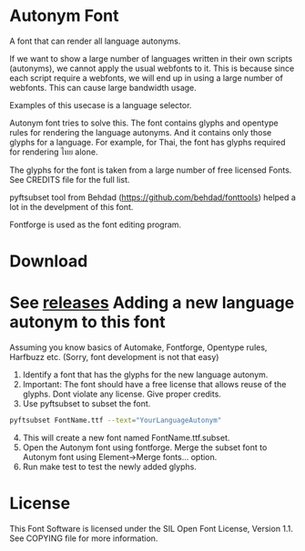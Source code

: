 Autonym Font
============

A font that can render all language autonyms.

If we want to show a large number of languages written in their own scripts
(autonyms), we cannot apply the usual webfonts to it. This is because since
each script require a webfonts, we will end up in using a large number of
webfonts. This can cause large bandwidth usage.

Examples of this usecase is a language selector.

Autonym font tries to solve this. The font contains glyphs and opentype rules
for rendering the language autonyms. And it contains only those glyphs for a
language. For example, for Thai, the font has glyphs required for rendering ไทย 
alone.

The glyphs for the font is taken from a large number of free licensed Fonts.
See CREDITS file for the full list.

pyftsubset tool from Behdad (https://github.com/behdad/fonttools) helped a lot
in the develpment of this font.

Fontforge is used as the font editing program.

Download
========
See [releases](https://github.com/santhoshtr/AutonymFont/releases)
Adding a new language autonym to this font
==========================================

Assuming you know basics of Automake, Fontforge, Opentype rules, Harfbuzz etc.
(Sorry, font development is not that easy)

1. Identify a font that has the glyphs for the new language autonym.
2. Important: The font should have a free license that allows reuse of the
glyphs. Dont violate any license. Give proper credits.
3. Use pyftsubset to subset the font.

```bash
pyftsubset FontName.ttf --text="YourLanguageAutonym"
```
4. This will create a new font named FontName.ttf.subset.
5. Open the Autonym font using fontforge. Merge the subset font to Autonym font
using Element->Merge fonts... option.
6. Run make test to test the newly added glyphs.

License
======

This Font Software is licensed under the SIL Open Font License, Version 1.1.
See COPYING file for more information.
